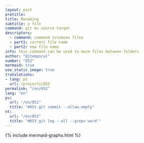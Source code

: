 ```yaml
---
layout: post
pretitle:
title: Renaming
subtitle: a file
command: git mv source target
descriptors:
  - command: command to\nmove files
  - part1: current file name
  - part2: new file name
info: this command can be used to move files between folders
author: "@jtemporal"
number: "052"
mermaid: true
use_static_image: true
translations:
- lang: pt
  url: /projects/052
permalink: "/en/052"
lang: "en"
pv: 
  url: "/en/051"
  title: "#051 git commit --allow-empty"
nt:
  url: "/en/053"
  title: "#053 git log --all --grep='word'"
---
```


{% include mermaid-graphs.html %}

